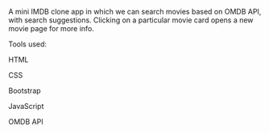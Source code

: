 A mini IMDB clone app in which we can search movies based on OMDB API, with search suggestions. 
Clicking on a particular movie card opens a new movie page for more info.

Tools used:

HTML

CSS

Bootstrap

JavaScript

OMDB API


